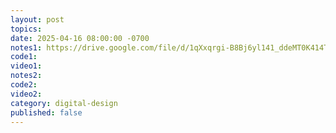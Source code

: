 ```yaml
---
layout: post
topics: 
date: 2025-04-16 08:00:00 -0700
notes1: https://drive.google.com/file/d/1qXxqrgi-B8Bj6yl141_ddeMT0K414Tdw/view?usp=sharing
code1: 
video1: 
notes2: 
code2: 
video2: 
category: digital-design
published: false
---
```

